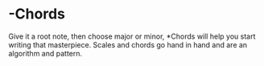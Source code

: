 # -Chords
Give it a root note, then choose major or minor, *Chords will help you start writing that masterpiece. Scales and chords go hand in hand and are an algorithm and pattern.  
